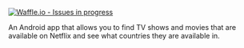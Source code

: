 [![Waffle.io - Issues in progress](https://badge.waffle.io/CCninja86/Flixtract.png?label=in%20progress&title=In%20Progress)](http://waffle.io/CCninja86/Flixtract)

An Android app that allows you to find TV shows and movies that are available on Netflix and see what countries they are available in.
